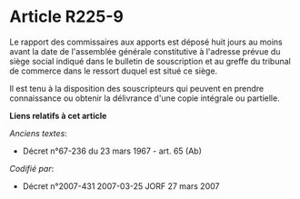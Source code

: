 # Article R225-9

Le rapport des commissaires aux apports est déposé huit jours au moins avant la date de l'assemblée générale constitutive à
l'adresse prévue du siège social indiqué dans le bulletin de souscription et au greffe du tribunal de commerce dans le
ressort duquel est situé ce siège.

Il est tenu à la disposition des souscripteurs qui peuvent en prendre connaissance ou obtenir la délivrance d'une copie
intégrale ou partielle.

**Liens relatifs à cet article**

_Anciens textes_:

  - Décret n°67-236 du 23 mars 1967 - art. 65 (Ab)

_Codifié par_:

  - Décret n°2007-431 2007-03-25 JORF 27 mars 2007
